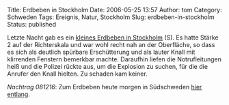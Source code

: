 Title: Erdbeben in Stockholm
Date: 2006-05-25 13:57
Author: tom
Category: Schweden
Tags: Ereignis, Natur, Stockholm
Slug: erdbeben-in-stockholm
Status: published

Letzte Nacht gab es ein [kleines Erdbeben in
Stockholm](http://www.sr.se/Ekot/artikel.asp?artikel=865010) (S). Es
hatte Stärke 2 auf der Richterskala und war wohl recht nah an der
Oberfläche, so dass es sich als deutlich spürbare Erschütterung und als
lauter Knall mit klirrenden Fenstern bemerkbar machte. Daraufhin liefen
die Notrufleitungen heiß und die Polizei rückte aus, um die Explosion zu
suchen, für die die Anrufer den Knall hielten. Zu schaden kam keiner.

*Nachtrag 081216*: Zum Erdbeben heute morgen in Südschweden [hier
entlang](http://www.fiket.de/2008/12/16/jordskalv/).

